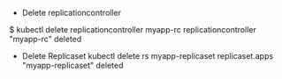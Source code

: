 * Delete replicationcontroller

$ kubectl delete replicationcontroller myapp-rc
replicationcontroller "myapp-rc" deleted


* Delete Replicaset
kubectl delete rs myapp-replicaset
replicaset.apps "myapp-replicaset" deleted

